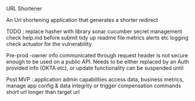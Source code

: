 URL Shortener

An Url shortening application that generates a shorter redirect

TODO :
replace hasher with library
sonar
cucumber
secret management
check help.md before submit
tidy up readme file
metrics alerts etc
logging
check actuator for the vulnerability

Pre-prod
-owner info communicated through request header is not secure enough to be used on a public API. Needs to be either
replaced by an Auth provided info (OKTA etc), or update functionality can be suspended until

Post MVP :
application admin capabilities
access data, business metrics, manage app config & data integrity or trigger compensation commands
short url longer than target url
